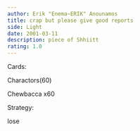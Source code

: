 ```yaml
---
author: Erik "Enema~ERIK" Anounamos
title: crap but please give good reports
side: Light
date: 2001-03-11
description: piece of Shhiitt
rating: 1.0
---
```

Cards: 

Charactors(60)
Chewbacca x60 

Strategy: 

lose 